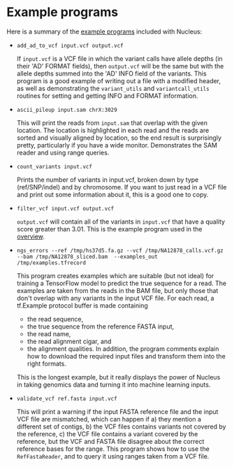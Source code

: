 # Example programs

Here is a summary of the [example
programs](https://github.com/google/nucleus/blob/master/nucleus/examples)
included with Nucleus:

* ``add_ad_to_vcf input.vcf output.vcf``

  If ``input.vcf`` is a VCF file in which the variant calls have
  allele depths (in their 'AD' FORMAT fields), then ``output.vcf`` will
  be the same but with the allele depths summed into the 'AD' INFO field
  of the variants.  This program is a good example of writing out a file
  with a modified header, as well as demonstrating the
  ``variant_utils`` and ``variantcall_utils`` routines for setting and
  getting INFO and FORMAT information.

* ``ascii_pileup input.sam chrX:3029``

  This will print the reads from ``input.sam`` that overlap with the
  given location.  The location is highlighted in each read and the
  reads are sorted and visually aligned by location, so the end
  result is surprisingly pretty, particularly if you have a wide monitor.
  Demonstrates the SAM reader and using range queries.

* ``count_variants input.vcf``

  Prints the number of variants in input.vcf, broken down by type
  (ref/SNP/indel) and by chromosome.  If you want to just read in a VCF
  file and print out some information about it, this is a good one
  to copy.

* ``filter_vcf input.vcf output.vcf``

  ``output.vcf`` will contain all of the variants in ``input.vcf`` that
  have a quality score greater than 3.01.  This is the example program
  used in the [overview](overview.md).

* ``ngs_errors --ref /tmp/hs37d5.fa.gz --vcf /tmp/NA12878_calls.vcf.gz --bam /tmp/NA12878_sliced.bam  --examples_out /tmp/examples.tfrecord``

  This program creates examples which are suitable (but not ideal)
  for training a TensorFlow model to predict the true sequence for a read.
  The examples are taken from the reads in the BAM file, but only those that
  don't overlap with any variants in the input VCF file.  For each read,
  a tf.Example protocol buffer is made containing
    + the read sequence,
    + the true sequence from the reference FASTA input,
    + the read name,
    + the read alignment cigar, and
    + the alignment qualities.
  In addition, the program comments explain how to download the required
  input files and transform them into the right formats.

  This is the longest example, but it really displays the power of Nucleus in
  taking genomics data and turning it into machine learning inputs.

* ``validate_vcf ref.fasta input.vcf``

  This will print a warning if the input FASTA reference file and the
  input VCF file are mismatched, which can happen if
    a) they mention a different set of contigs,
    b) the VCF files contains variants not covered by the reference,
    c) the VCF file contains a variant covered by the reference, but
       the VCF and FASTA file disagree about the correct reference bases
       for the range.
  This program shows how to use the ``RefFastaReader``, and to query it
  using ranges taken from a VCF file.
